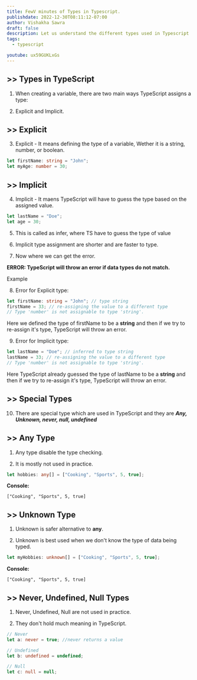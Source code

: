 ```yaml
---
title: FewV minutes of Types in Typescript.
publishdate: 2022-12-30T08:11:12-07:00
author: Vishakha Sawra
draft: false
description: Let us understand the different types used in Typescript
tags:
  - typescript

youtube: ux59GUKLxGs
---
```


## >> Types in TypeScript

1. When creating a variable, there are two main ways TypeScript assigns a type:

2. Explicit and Implicit.

## >> Explicit

3. Explicit - It means defining the type of a variable, Wether it is a string, number, or boolean.

```ts
let firstName: string = "John";
let myAge: number = 30;
```

## >> Implicit

4. Implicit - It maens TypeScript will have to guess the type based on the assigned value.

```ts
let lastName = "Doe";
let age = 30;
```

5. This is called as infer, where TS have to guess the type of value

6. Implicit type assignment are shorter and are faster to type.

7. Now where we can get the error.

**ERROR: TypeScript will throw an error if data types do not match.**

Example

8. Error for Explicit type:

```ts
let firstName: string = "John"; // type string
firstName = 33; // re-assigning the value to a different type
// Type 'number' is not assignable to type 'string'.
```

Here we defined the type of firstName to be a **string** and then if we try to re-assign it's type, TypeScript will throw an error.

9. Error for Implicit type:

```ts
let lastName = "Doe"; // inferred to type string
lastName = 33; // re-assigning the value to a different type
// Type 'number' is not assignable to type 'string'.
```

Here TypeScript already guessed the type of lastName to be a **string** and then if we try to re-assign it's type, TypeScript will throw an error.

## >> Special Types

10. There are special type which are used in TypeScript and they are
    **_Any, Unknown, never, null, undefined_**

## >> Any Type

1. Any type disable the type checking.

2. It is mostly not used in practice.

```ts
let hobbies: any[] = ["Cooking", "Sports", 5, true];
```

**Console:**

```
["Cooking", "Sports", 5, true]
```

## >> Unknown Type

1. Unknown is safer alternative to **any**.

2. Unknown is best used when we don't know the type of data being typed.

```ts
let myHobbies: unknown[] = ["Cooking", "Sports", 5, true];
```

**Console:**

```
["Cooking", "Sports", 5, true]
```

## >> Never, Undefined, Null Types

1. Never, Undefined, Null are not used in practice.

2. They don't hold much meaning in TypeScript.

```ts
// Never
let a: never = true; //never returns a value

// Undefined
let b: undefined = undefined;

// Null
let c: null = null;
```
